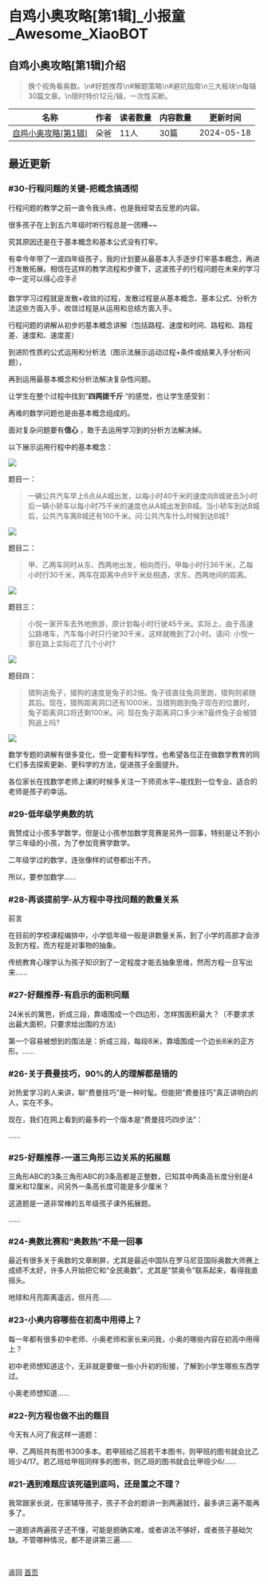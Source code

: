 # 自鸡小奥攻略[第1辑]_小报童_Awesome_XiaoBOT

## 自鸡小奥攻略[第1辑]介绍
> 换个视角看奥数。\n#好题推荐\n#解题策略\n#避坑指南\n三大板块\n每辑30篇文章。\n限时特价12元/辑，一次性买断。  
  


|名称|作者|读者数量|内容数量|更新时间|
|---|---|---|---|---|
|[自鸡小奥攻略[第1辑]](https://xiaobot.net/p/duoba301?refer=9c3f1c95-a052-465a-9902-f6d75080262a)|朵爸|11人|30篇|2024-05-18|

## 最近更新
### #30-行程问题的关键-把概念搞透彻

行程问题的教学之前一直令我头疼，也是我经常去反思的内容。

很多孩子在上到五六年级时听行程总是一团糟~~

究其原因还是在于基本概念和基本公式没有打牢。

有幸今年带了一波四年级孩子，我的计划要从最基本入手逐步打牢基本概念，再进行发散拓展。相信在这样的教学流程和步骤下，这波孩子的行程问题在未来的学习中一定可以得心应手✌️

数学学习过程就是发散+收敛的过程，发散过程是从基本概念、基本公式、分析方法这些方面入手，收敛过程是从运用和总结方面入手。

行程问题的讲解从初步的基本概念讲解（包括路程、速度和时间、路程和、路程差、速度和、速度差）

到进阶性质的公式运用和分析法（图示法展示运动过程+条件或结果入手分析问题），

再到运用最基本概念和分析法解决复杂性问题。

让学生在整个过程中找到”**四两拨千斤** “的感觉，也让学生感受到：

再难的数学问题也是由基本概念组成的。

面对复杂问题要有**信心** ，敢于去运用学习到的分析方法解决掉。

以下展示运用行程中的基本概念：

![](https://static.xiaobot.net/file/2024-05-18/7015/4847a8ab4f4d2fcc4a3d2d335cedabad.png)

题目一：

>
> 一辆公共汽车早上6点从A城出发，以每小时40千米的速度向B城驶去3小时后一辆小轿车以每小时75千米的速度也从A城出发到B城。当小轿车到达B城后，公共汽车离B城还有160千米。问:公共汽车什么时候到达B城?

![](https://static.xiaobot.net/file/2024-05-18/7015/8df7223c7cff76c51a152ec5f3949046.png)

 题目二：

> 甲、乙两车同时从东、西两地出发，相向而行。甲每小时行36千米，乙每小时行30千米，两车在距离中点9千米处相遇，求东、西两地间的距离。

![](https://static.xiaobot.net/file/2024-05-18/7015/2645f66086d1ec3a54c6cae6645415a4.png)

题目三：

> 小悦一家开车去外地旅游，原计划每小时行驶45千米。实际上，由于高速公路堵车，汽车每小时只行驶30千米，这样就晚到了2小时。请问:
> 小悦一家在路上实际花了几个小时?

![](https://static.xiaobot.net/file/2024-05-18/7015/e459ebc47c16f863b76f5660db7e4c0c.png)

题目四：

>
> 猎狗追兔子，猎狗的速度是兔子的2倍。兔子径直往兔洞里跑，猎狗则紧随其后。现在，猎狗距离洞口还有1000米，当猎狗跑到兔子现在的位置时，兔子距离洞口将还剩100米。问:
> 现在兔子距离洞口多少米?最终兔子会被猎狗追上吗?

![](https://static.xiaobot.net/file/2024-05-18/7015/fc5660e2fefeaf9ac9b7be985a6ced95.png)

数学专题的讲解有很多变化，但一定要有科学性，也希望各位正在做数学教育的同仁们多去探索更新、更科学的方法，促进孩子全面提升。

各位家长在找数学老师上课的时候多关注一下师资水平~能找到一位专业、适合的老师是孩子的幸运。

### #29-低年级学奥数的坑

我赞成让小孩多学数学，但是让小孩参加数学竞赛是另外一回事，特别是让不到小学三年级的小孩，为了参加竞赛学数学。

二年级学过的数学，连张像样的试卷都出不齐。

所以，要参加数学......

### #28-再谈提前学-从方程中寻找问题的数量关系

前言

在目前的学校课程编排中，小学低年级一般是讲数量关系，到了小学的高部才会涉及到方程，而方程是对事物的抽象。

传统教育心理学认为孩子知识到了一定程度才能去抽象思维，然而方程一旦写出来......

### #27-好题推荐-有启示的面积问题

24米长的篱笆，折成三段，靠墙围成一个四边形，怎样围面积最大？（不要求求出最大面积，只要求给出围的方法）

第一个容易被想到的围法是：折成三段，每段8米，靠墙围成一个边长8米的正方形。......

### #26-关于费曼技巧，90%的人的理解都是错的

对热爱学习的人来讲，聊“费曼技巧”是一种时髦。但能把“费曼技巧”真正讲明白的人，实在不多。

现在，我们在网上看到的最多的一个版本是“费曼技巧四步法”：

......

### #25-好题推荐-一道三角形三边关系的拓展题

三角形ABC的3条三角形ABC的3条高都是正整数，已知其中两条高长度分别是4厘米和12厘米，问另外一条高长度可能是多少厘米？

这道题是一道非常棒的五年级孩子课外拓展题。

......

### #24-奥数比赛和“奥数热”不是一回事

最近有很多关于奥数的文章刷屏，尤其是最近中国队在罗马尼亚国际奥数大师赛上成绩不太好，许多人开始把它和“全民奥数”，尤其是“禁奥令”联系起来，看得我直摇头。

地球和月亮距离遥远，但月亮......

### #23-小奥内容哪些在初高中用得上？

每一年都有很多初中老师、小奥老师和家长来问我，小奥的哪些内容在初高中用得上？

初中老师想知道这个，无非就是要做一些小升初的衔接，了解到小学生哪些东西学过。

小奥老师想知道......

### #22-列方程也做不出的题目

今天有人问了我这样一道题：

甲、乙两班共有图书300多本。若甲班给乙班若干本图书，则甲班的图书就会比乙班少4/17。若乙班给甲班同样多的图书，则乙班的图书就会比甲班少6/......

### #21-遇到难题应该死磕到底吗，还是置之不理？

我常跟家长说，在家辅导孩子，孩子不会的题讲一到两遍就行，最多讲三遍不能再多了。

一道题讲两遍孩子还不懂，可能是题确实难，或者讲法不够好，或者孩子基础欠缺。不管哪种情况，都不是讲第三遍......


<a href="https://github.com/Reno9527/awesome-xiaobot" style="color: white; text-decoration: none;">awesome-xiaobot</a>

返回 [首页](../README.md)
